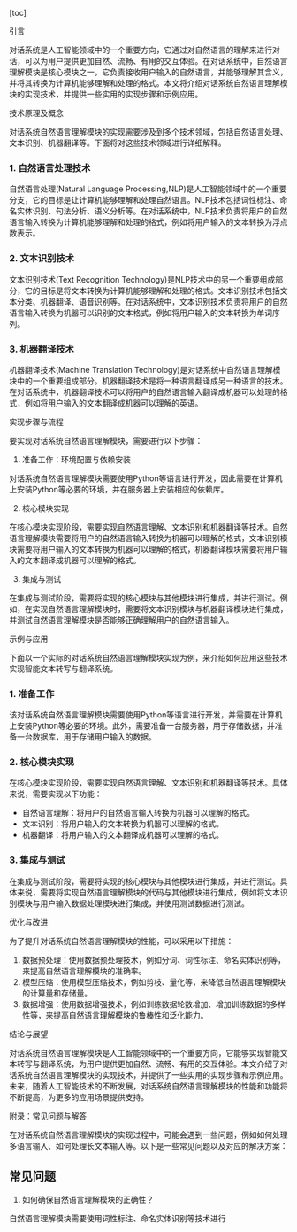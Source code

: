 
[toc]                    
                
                
引言

对话系统是人工智能领域中的一个重要方向，它通过对自然语言的理解来进行对话，可以为用户提供更加自然、流畅、有用的交互体验。在对话系统中，自然语言理解模块是核心模块之一，它负责接收用户输入的自然语言，并能够理解其含义，并将其转换为计算机能够理解和处理的格式。本文将介绍对话系统自然语言理解模块的实现技术，并提供一些实用的实现步骤和示例应用。

技术原理及概念

对话系统自然语言理解模块的实现需要涉及到多个技术领域，包括自然语言处理、文本识别、机器翻译等。下面将对这些技术领域进行详细解释。

### 1. 自然语言处理技术

自然语言处理(Natural Language Processing,NLP)是人工智能领域中的一个重要分支，它的目标是让计算机能够理解和处理自然语言。NLP技术包括词性标注、命名实体识别、句法分析、语义分析等。在对话系统中，NLP技术负责将用户的自然语言输入转换为计算机能够理解和处理的格式，例如将用户输入的文本转换为浮点数表示。

### 2. 文本识别技术

文本识别技术(Text Recognition Technology)是NLP技术中的另一个重要组成部分，它的目标是将文本转换为计算机能够理解和处理的格式。文本识别技术包括文本分类、机器翻译、语音识别等。在对话系统中，文本识别技术负责将用户的自然语言输入转换为机器可以识别的文本格式，例如将用户输入的文本转换为单词序列。

### 3. 机器翻译技术

机器翻译技术(Machine Translation Technology)是对话系统中自然语言理解模块中的一个重要组成部分。机器翻译技术是将一种语言翻译成另一种语言的技术。在对话系统中，机器翻译技术可以将用户的自然语言输入翻译成机器可以处理的格式，例如将用户输入的文本翻译成机器可以理解的英语。

实现步骤与流程

要实现对话系统自然语言理解模块，需要进行以下步骤：

1. 准备工作：环境配置与依赖安装

对话系统自然语言理解模块需要使用Python等语言进行开发，因此需要在计算机上安装Python等必要的环境，并在服务器上安装相应的依赖库。

2. 核心模块实现

在核心模块实现阶段，需要实现自然语言理解、文本识别和机器翻译等技术。自然语言理解模块需要将用户的自然语言输入转换为机器可以理解的格式，文本识别模块需要将用户输入的文本转换为机器可以理解的格式，机器翻译模块需要将用户输入的文本翻译成机器可以理解的格式。

3. 集成与测试

在集成与测试阶段，需要将实现的核心模块与其他模块进行集成，并进行测试。例如，在实现自然语言理解模块时，需要将文本识别模块与机器翻译模块进行集成，并测试自然语言理解模块是否能够正确理解用户的自然语言输入。

示例与应用

下面以一个实际的对话系统自然语言理解模块实现为例，来介绍如何应用这些技术实现智能文本转写与翻译系统。

### 1. 准备工作

该对话系统自然语言理解模块需要使用Python等语言进行开发，并需要在计算机上安装Python等必要的环境。此外，需要准备一台服务器，用于存储数据，并准备一台数据库，用于存储用户输入的数据。

### 2. 核心模块实现

在核心模块实现阶段，需要实现自然语言理解、文本识别和机器翻译等技术。具体来说，需要实现以下功能：

- 自然语言理解：将用户的自然语言输入转换为机器可以理解的格式。
- 文本识别：将用户输入的文本转换为机器可以理解的格式。
- 机器翻译：将用户输入的文本翻译成机器可以理解的格式。

### 3. 集成与测试

在集成与测试阶段，需要将实现的核心模块与其他模块进行集成，并进行测试。具体来说，需要将实现自然语言理解模块的代码与其他模块进行集成，例如将文本识别模块与用户输入数据处理模块进行集成，并使用测试数据进行测试。

优化与改进

为了提升对话系统自然语言理解模块的性能，可以采用以下措施：

1. 数据预处理：使用数据预处理技术，例如分词、词性标注、命名实体识别等，来提高自然语言理解模块的准确率。
2. 模型压缩：使用模型压缩技术，例如剪枝、量化等，来降低自然语言理解模块的计算量和存储量。
3. 数据增强：使用数据增强技术，例如训练数据轮数增加、增加训练数据的多样性等，来提高自然语言理解模块的鲁棒性和泛化能力。

结论与展望

对话系统自然语言理解模块是人工智能领域中的一个重要方向，它能够实现智能文本转写与翻译系统，为用户提供更加自然、流畅、有用的交互体验。本文介绍了对话系统自然语言理解模块的实现技术，并提供了一些实用的实现步骤和示例应用。未来，随着人工智能技术的不断发展，对话系统自然语言理解模块的性能和功能将不断提高，为更多的应用场景提供支持。

附录：常见问题与解答

在对话系统自然语言理解模块的实现过程中，可能会遇到一些问题，例如如何处理多语言输入、如何处理长文本输入等。以下是一些常见问题以及对应的解决方案：

## 常见问题

1. 如何确保自然语言理解模块的正确性？

自然语言理解模块需要使用词性标注、命名实体识别等技术进行

